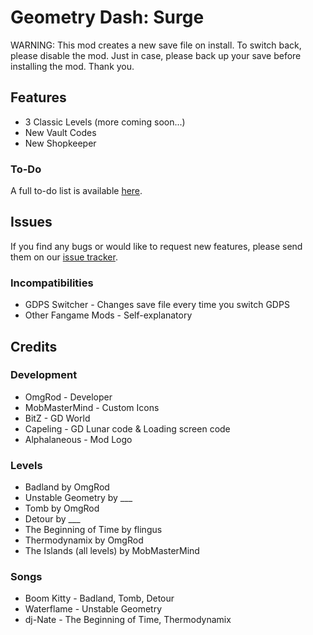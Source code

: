 # Geometry Dash: Surge

<cr>WARNING: This mod creates a new save file on install. To switch back, please disable the mod. Just in case, please back up your save before installing the mod. Thank you.</c>

## Features

- 3 <cb>Classic Levels</c> (more coming soon...)
- New <cr>Vault Codes</c>
- New <cp>Shopkeeper</c>

### To-Do

A full to-do list is available [here](https://www.notion.so/omgrod/Geometry-Dash-Surge-1f3e014e65e38004a013d4329ac255d6?pvs=4).

## Issues

If you find any bugs or would like to request new features, please send them on our [issue tracker](https://github.com/OmgRod/GD-Surge/issues).

### Incompatibilities

- GDPS Switcher - Changes save file every time you switch GDPS
- Other Fangame Mods - Self-explanatory

## Credits

### Development

- OmgRod - Developer
- MobMasterMind - Custom Icons
- BitZ - GD World
- Capeling - GD Lunar code & Loading screen code
- Alphalaneous - Mod Logo

### Levels

- Badland by OmgRod
- Unstable Geometry by ___
- Tomb by OmgRod
- Detour by ___
- The Beginning of Time by flingus
- Thermodynamix by OmgRod
- The Islands (all levels) by MobMasterMind

### Songs

- Boom Kitty - Badland, Tomb, Detour
- Waterflame - Unstable Geometry
- dj-Nate - The Beginning of Time, Thermodynamix
